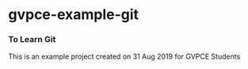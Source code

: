 # gvpce-example-git
### To Learn Git
This is an example project created on 31 Aug 2019 for GVPCE Students 

